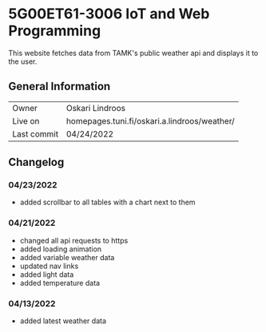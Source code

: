 # 5G00ET61-3006 IoT and Web Programming
This website fetches data from TAMK's public weather api and displays it to the user.

## General Information

|  |  |
| --- | ----------- |
| Owner | Oskari Lindroos |
| Live on | homepages.tuni.fi/oskari.a.lindroos/weather/ |
| Last commit | 04/24/2022 |

## Changelog

### 04/23/2022

* added scrollbar to all tables with a chart next to them

### 04/21/2022

* changed all api requests to https
* added loading animation
* added variable weather data
* updated nav links
* added light data
* added temperature data

### 04/13/2022

* added latest weather data
